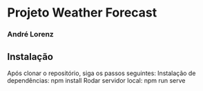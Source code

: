 # Projeto Weather Forecast
### André Lorenz

## Instalação

Após clonar o repositório, siga os passos seguintes:
Instalação de dependências:
npm install
Rodar servidor local:
npm run serve

 


